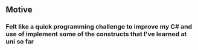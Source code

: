 ## Motive
### Felt like a quick programming challenge to improve my C# and use of implement some of the constructs that I've learned at uni so far
